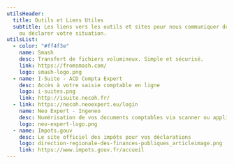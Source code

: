 ```yaml
---
utilsHeader:
  title: Outils et Liens Utiles
  subtitle: Les liens vers les outils et sites pour nous communiquer des documents
    ou déclarer votre situation.
utilsList:
  - color: "#ff4f3e"
    name: Smash
    desc: Transfert de fichiers volumineux. Simple et sécurisé.
    link: https://fromsmash.com/
    logo: smash-logo.png
  - name: I-Suite - ACD Compta Expert
    desc: Accès à votre saisie comptable en ligne
    logo: i-suites.png
    link: http://isuite.necoh.fr/
  - link: https://necoh.neoexpert.eu/login
    name: Neo Expert - Ingeneo
    desc: Numérisation de vos documents comptables via scanner ou application mobile
    logo: neo-expert-logo.png
  - name: Impots.gouv
    desc: Le site officiel des impôts pour vos déclarations
    logo: direction-regionale-des-finances-publiques_articleimage.png
    link: https://www.impots.gouv.fr/accueil
---
```

